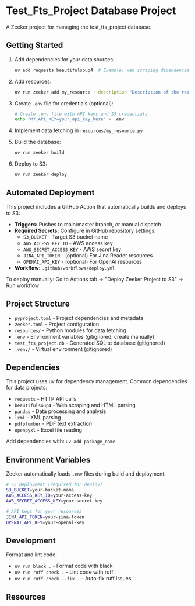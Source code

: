 # Test_Fts_Project Database Project

A Zeeker project for managing the test_fts_project database.

## Getting Started

1. Add dependencies for your data sources:
   ```bash
   uv add requests beautifulsoup4  # Example: web scraping dependencies
   ```

2. Add resources:
   ```bash
   uv run zeeker add my_resource --description "Description of the resource"
   ```

3. Create `.env` file for credentials (optional):
   ```bash
   # Create .env file with API keys and S3 credentials
   echo "MY_API_KEY=your_api_key_here" > .env
   ```

4. Implement data fetching in `resources/my_resource.py`

5. Build the database:
   ```bash
   uv run zeeker build
   ```

6. Deploy to S3:
   ```bash
   uv run zeeker deploy
   ```

## Automated Deployment

This project includes a GitHub Action that automatically builds and deploys to S3:

- **Triggers:** Pushes to main/master branch, or manual dispatch
- **Required Secrets:** Configure in GitHub repository settings:
  - `S3_BUCKET` - Target S3 bucket name
  - `AWS_ACCESS_KEY_ID` - AWS access key
  - `AWS_SECRET_ACCESS_KEY` - AWS secret key
  - `JINA_API_TOKEN` - (optional) For Jina Reader resources
  - `OPENAI_API_KEY` - (optional) For OpenAI resources
- **Workflow:** `.github/workflows/deploy.yml`

To deploy manually: Go to Actions tab → "Deploy Zeeker Project to S3" → Run workflow

## Project Structure

- `pyproject.toml` - Project dependencies and metadata
- `zeeker.toml` - Project configuration
- `resources/` - Python modules for data fetching
- `.env` - Environment variables (gitignored, create manually)
- `test_fts_project.db` - Generated SQLite database (gitignored)
- `.venv/` - Virtual environment (gitignored)

## Dependencies

This project uses uv for dependency management. Common dependencies for data projects:

- `requests` - HTTP API calls
- `beautifulsoup4` - Web scraping and HTML parsing
- `pandas` - Data processing and analysis
- `lxml` - XML parsing
- `pdfplumber` - PDF text extraction
- `openpyxl` - Excel file reading

Add dependencies with: `uv add package_name`

## Environment Variables

Zeeker automatically loads `.env` files during build and deployment:

```bash
# S3 deployment (required for deploy)
S3_BUCKET=your-bucket-name
AWS_ACCESS_KEY_ID=your-access-key
AWS_SECRET_ACCESS_KEY=your-secret-key

# API keys for your resources
JINA_API_TOKEN=your-jina-token
OPENAI_API_KEY=your-openai-key
```

## Development

Format and lint code:
- `uv run black .` - Format code with black
- `uv run ruff check .` - Lint code with ruff
- `uv run ruff check --fix .` - Auto-fix ruff issues

## Resources

